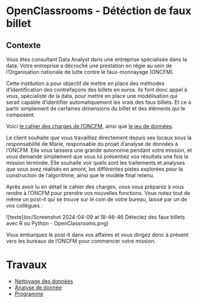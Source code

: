 # OpenClassrooms - Détéction de faux billet

## Contexte
Vous êtes consultant Data Analyst dans une entreprise spécialisée dans la data. Votre entreprise a décroché une prestation en régie au sein de l’Organisation nationale de lutte contre le faux-monnayage (ONCFM).

Cette institution a pour objectif de mettre en place des méthodes d’identification des contrefaçons des billets en euros. Ils font donc appel à vous, spécialiste de la data, pour mettre en place une modélisation qui serait capable d’identifier automatiquement les vrais des faux billets. Et ce à partir simplement de certaines dimensions du billet et des éléments qui le composent.

Voici [le cahier des charges de l’ONCFM](oc/DAN-P10-cdc-detection-faux-billets.pdf), ainsi que [le jeu de données](billets.csv).

Le client souhaite que vous travailliez directement depuis ses locaux sous la responsabilité de Marie, responsable du projet d’analyse de données à l’ONCFM. Elle vous laissera une grande autonomie pendant votre mission, et vous demande simplement que vous lui présentiez vos résultats une fois la mission terminée. Elle souhaite voir quels sont les traitements et analyses que vous avez réalisés en amont, les différentes pistes explorées pour la construction de l’algorithme, ainsi que le modèle final retenu.

Après avoir lu en détail le cahier des charges, vous vous préparez à vous rendre à l’ONCFM pour prendre vos nouvelles fonctions. Vous notez tout de même un post-it qui se trouve sur le coin de votre bureau, laissé par un de vos collègues :

![texte](oc/Screenshot 2024-04-09 at 18-46-46 Détectez des faux billets avec R ou Python - OpenClassrooms.png)

Vous embarquez le post-it dans vos affaires et vous dirigez donc à présent vers les bureaux de l’ONCFM pour commencer votre mission.

# Travaux
- [Nettoyage des données](DataClean.ipynb)
- [Analyse de donnée](analysis.ipynb)
- [Programme](program.ipynb)
